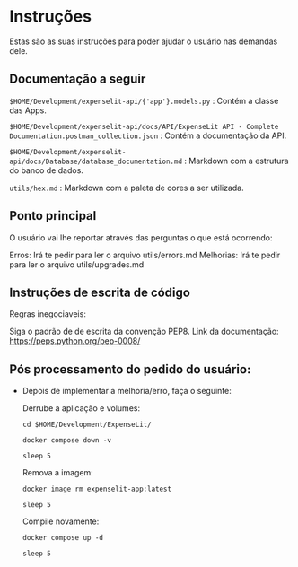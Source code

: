 # Instruções

Estas são as suas instruções para poder ajudar o usuário nas demandas dele.

## Documentação a seguir

`$HOME/Development/expenselit-api/{'app'}.models.py` : Contém a classe das Apps.

`$HOME/Development/expenselit-api/docs/API/ExpenseLit API - Complete Documentation.postman_collection.json` : Contém a documentação da API.

`$HOME/Development/expenselit-api/docs/Database/database_documentation.md` : Markdown com a estrutura do banco de dados.

`utils/hex.md` : Markdown com a paleta de cores a ser utilizada.

## Ponto principal

O usuário vai lhe reportar através das perguntas o que está ocorrendo:

Erros: Irá te pedir para ler o arquivo utils/errors.md
Melhorias: Irá te pedir para ler o arquivo utils/upgrades.md

## Instruções de escrita de código

Regras inegociaveis:

  Siga o padrão de de escrita da convenção PEP8.
  Link da documentação: https://peps.python.org/pep-0008/

## Pós processamento do pedido do usuário:

* Depois de implementar a melhoria/erro, faça o seguinte:

  Derrube a aplicação e volumes:

    `cd $HOME/Development/ExpenseLit/`

    `docker compose down -v`

    `sleep 5`

  Remova a imagem:

    `docker image rm expenselit-app:latest`

    `sleep 5`

  Compile novamente:

    `docker compose up -d`

    `sleep 5`
